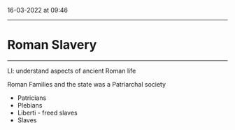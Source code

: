 16-03-2022 at 09:46

---
# Roman Slavery
---


LI: understand aspects of ancient Roman life

Roman Families and the state was a Patriarchal society

- Patricians
- Plebians
- Liberti - freed slaves
- Slaves
